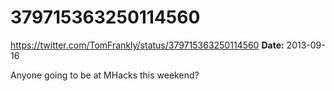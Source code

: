 # 379715363250114560
https://twitter.com/TomFrankly/status/379715363250114560
**Date:** 2013-09-16

Anyone going to be at MHacks this weekend?
